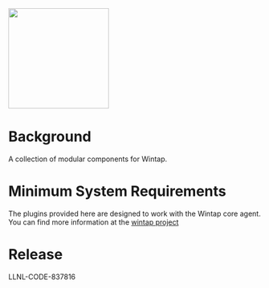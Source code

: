 <img width="200" src="https://user-images.githubusercontent.com/50601643/218871643-2d3af433-0923-4786-b5e5-24c6a72e803e.png">

# Background
A collection of modular components for Wintap.

# Minimum System Requirements
The plugins provided here are designed to work with the Wintap core agent.  You can find more information at the [wintap project](https://github.com/LLNL/Wintap)


# Release
LLNL-CODE-837816
